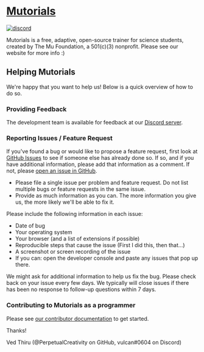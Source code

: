 # [Mutorials](https://www.mutorials.org/)

[![discord](https://img.shields.io/discord/682073068440780810?color=blue&label=discord&style=for-the-badge)](https://discord.gg/vTrEprkTpz)

Mutorials is a free, adaptive, open-source trainer for science students, created by The Mu Foundation, a 501(c)(3) nonprofit. Please see our website for more info :)

## Helping Mutorials

We're happy that you want to help us! Below is a quick overview of how to do so.

### Providing Feedback

The development team is available for feedback at our [Discord server](https://discord.gg/nmuHMQ).

### Reporting Issues / Feature Request

If you've found a bug or would like to propose a feature request, first look at [GitHub Issues](https://github.com/The-Mu-Foundation/Mutorials/issues) to see if someone else has already done so. If so, and if you have additional information, please add that information as a comment. If not, please [open an issue in GitHub](https://github.com/The-Mu-Foundation/Mutorials/issues/new).

- Please file a single issue per problem and feature request. Do not list multiple bugs or feature requests in the same issue.
- Provide as much information as you can. The more information you give us, the more likely we'll be able to fix it.

Please include the following information in each issue:

- Date of bug
- Your operating system
- Your browser (and a list of extensions if possible)
- Reproducible steps that cause the issue (First I did this, then that...)
- A screenshot or screen recording of the issue
- If you can: open the developer console and paste any issues that pop up there.

We might ask for additional information to help us fix the bug. Please check back on your issue every few days. We typically will close issues if there has been no response to follow-up questions within 7 days.

### Contributing to Mutorials as a programmer

Please see [our contributor documentation](/CONTRIBUTING.md) to get started.

Thanks!

Ved Thiru (@PerpetualCreativity on GitHub, vulcan#0604 on Discord)

